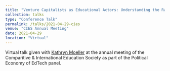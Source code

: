 ```yaml
---
title: "Venture Capitalists as Educational Actors: Understanding the Racialized Political Economy of Silicon Valley Investments in Education Technology"
collection: talks
type: "Conference Talk"
permalink: /talks/2021-04-29-cies
venue: "CIES Annual Meeting"
date: 2021-04-29
location: "Virtual"
---
```


Virtual talk given with [Kathryn Moeller](https://kmoeller.org) at the annual meeting of the Comparitive & International Education Society as part of the Political Economy of EdTech panel.

